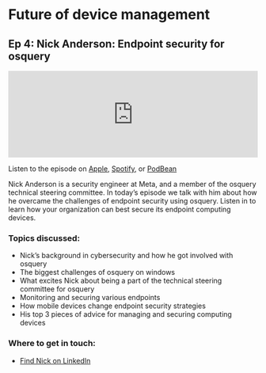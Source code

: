 # Future of device management
## Ep 4: Nick Anderson: Endpoint security for osquery

<iframe allow="autoplay *; encrypted-media *; fullscreen *; clipboard-write" frameborder="0" height="175" style="width:100%;max-width:660px;overflow:hidden;background:transparent;" sandbox="allow-forms allow-popups allow-same-origin allow-scripts allow-storage-access-by-user-activation allow-top-navigation-by-user-activation" src="https://embed.podcasts.apple.com/gb/podcast/ep-4-nick-anderson-endpoint-security-for-osquery/id1627079895?i=1000575895041"></iframe>

Listen to the episode on [Apple](https://podcasts.apple.com/gb/podcast/ep-4-nick-anderson-endpoint-security-for-osquery/id1627079895?i=1000575895041), [Spotify](https://open.spotify.com/episode/5Ttc2G8XLLFGEp0cLheKxa?si=6c0fa205a4624401), or [PodBean](https://futureofdevicemanagement.podbean.com/e/ep-4-nick-anderson-endpoint-security-for-osquery/)

Nick Anderson is a security engineer at Meta, and a member of the osquery technical steering committee. In today’s episode we talk with him about how he overcame the challenges of endpoint security using osquery. Listen in to learn how your organization can best secure its endpoint computing devices.

### Topics discussed:

- Nick’s background in cybersecurity and how he got involved with osquery 
- The biggest challenges of osquery on windows 
- What excites Nick about being a part of the technical steering committee for osquery 
- Monitoring and securing various endpoints 
- How mobile devices change endpoint security strategies 
- His top 3 pieces of advice for managing and securing computing devices 

### Where to get in touch:

- [Find Nick on LinkedIn](https://www.linkedin.com/in/nanderson7/)

<meta name="category" value="podcasts">
<meta name="authorGitHubUsername" value="zwass">
<meta name="authorFullName" value="Zach Wasserman">
<meta name="publishedOn" value="2022-08-12">
<meta name="articleTitle" value="Future of device management episode 4">
<meta name="articleImageUrl" value="../website/assets/images/articles/future-of-device-management-ep4-cover-1600x900@2x.jpg">
